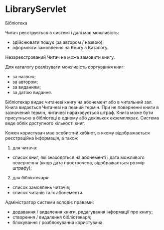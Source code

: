 # LibraryServlet

Бібліотека

Читач реєструється в системі і далі має можливість:
- здійснювати пошук (за автором / назвою);
- оформляти замовлення на Книгу з Каталогу.

Незареєстрований Читач не може замовити книгу.

Для каталогу реалізувати можливість сортування книг:
- за назвою;
- за автором;
- за виданням;
- за датою видання.

Бібліотекар видає читачеві книгу на абонемент або в читальний зал. Книга видається Читачеві на певний термін.
При не поверненні книги в зазначений термін, читачеві нараховується штраф.
Книга може бути присутньою в бібліотеці в одному або декількох екземплярах. Система веде облік доступного кількості книг.


Кожен користувач має особистий кабінет, в якому відображається реєстраційна інформація, а також
1) для читача:
- список книг, які знаходяться на абонементі і дата можливого повернення (якщо дата прострочена, відображається розмір штрафу);
2) для бібліотекаря:
- список замовлень читачів;
- список читачів та їх абонементи.

Адміністратор системи володіє правами:
- додавання / видалення книги, редагування інформації про книгу;
- створення / видалення бібліотекаря;
- блокування / розблокування користувача.
